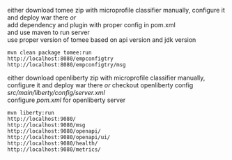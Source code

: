 either download tomee zip with microprofile classifier manually, configure it and deploy war there *or* </br>
add dependency and plugin with proper config in pom.xml </br>
and use maven to run server </br>
use proper version of tomee based on api version and jdk version

```
mvn clean package tomee:run
http://localhost:8080/empconfigtry
http://localhost:8080/empconfigtry/msg
```
either download openliberty zip with microprofile classifier manually, configure it and deploy war there *or*
checkout openliberty config *src/main/liberty/config/server.xml* </br>
configure *pom.xml* for openliberty server </br>

```
mvn liberty:run
http://localhost:9080/
http://localhost:9080/msg
http://localhost:9080/openapi/
http://localhost:9080/openapi/ui/
http://localhost:9080/health/
http://localhost:9080/metrics/
```
